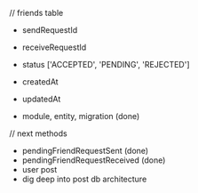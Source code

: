 // friends table
- sendRequestId
- receiveRequestId
- status ['ACCEPTED', 'PENDING', 'REJECTED']
- createdAt
- updatedAt

- module, entity, migration (done)

// next methods
- pendingFriendRequestSent (done)
- pendingFriendRequestReceived (done)
- user post
- dig deep into post db architecture